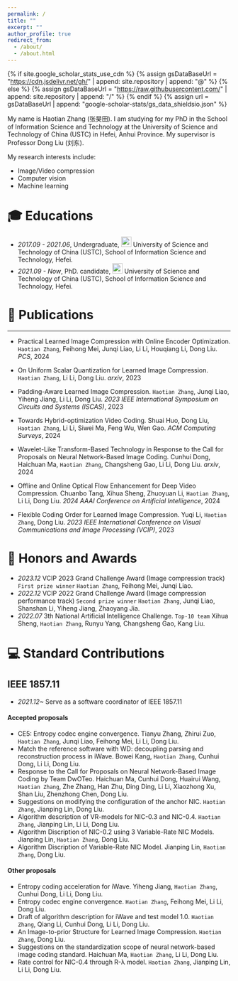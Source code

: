 ```yaml
---
permalink: /
title: ""
excerpt: ""
author_profile: true
redirect_from: 
  - /about/
  - /about.html
---
```


{% if site.google_scholar_stats_use_cdn %}
{% assign gsDataBaseUrl = "https://cdn.jsdelivr.net/gh/" | append: site.repository | append: "@" %}
{% else %}
{% assign gsDataBaseUrl = "https://raw.githubusercontent.com/" | append: site.repository | append: "/" %}
{% endif %}
{% assign url = gsDataBaseUrl | append: "google-scholar-stats/gs_data_shieldsio.json" %}

<span class='anchor' id='-abo'></span>

My name is Haotian Zhang (张昊田). I am studying for my PhD in the School of Information Science and Technology at the University of Science and Technology of China (USTC) in Hefei, Anhui Province. My supervisor is Professor Dong Liu (刘东).

My research interests include:
- Image/Video compression
- Computer vision
- Machine learning
  

<span class='anchor' id='-edu'></span>

# 🎓 Educations
- *2017.09 - 2021.06*, Undergraduate, <a href="https://www.ustc.edu.cn/"><img class="svg" src="/images/USTC_logo.png" width="23pt"></a> University of Science and Technology of China (USTC), School of Information Science and Technology, Hefei.
- *2021.09 - Now*, PhD. candidate, <a href="https://www.ustc.edu.cn/"><img class="svg" src="/images/USTC_logo.png" width="23pt"></a> University of Science and Technology of China (USTC), School of Information Science and Technology, Hefei.
 
<span class='anchor' id='-pub'></span>

# 📝 Publications
---
- Practical Learned Image Compression with Online Encoder Optimization. `Haotian Zhang`, Feihong Mei, Junqi Liao, Li Li, Houqiang Li, Dong Liu. *PCS*, 2024 

- On Uniform Scalar Quantization for Learned Image Compression. `Haotian Zhang`, Li Li, Dong Liu. *arxiv*, 2023

- Padding-Aware Learned Image Compression. `Haotian Zhang`, Junqi Liao, Yiheng Jiang, Li Li, Dong Liu. *2023 IEEE International Symposium on Circuits and Systems (ISCAS)*, 2023  

- Towards Hybrid-optimization Video Coding. Shuai Huo, Dong Liu, `Haotian Zhang`, Li Li, Siwei Ma, Feng Wu, Wen Gao. *ACM Computing Surveys*, 2024

- Wavelet-Like Transform-Based Technology in Response to the Call for Proposals on Neural Network-Based Image Coding. Cunhui Dong, Haichuan Ma, `Haotian Zhang`, Changsheng Gao, Li Li, Dong Liu. *arxiv*, 2024

- Offline and Online Optical Flow Enhancement for Deep Video Compression. Chuanbo Tang, Xihua Sheng, Zhuoyuan Li, `Haotian Zhang`, Li Li, Dong Liu. *2024 AAAI Conference on Artificial Intelligence*, 2024

- Flexible Coding Order for Learned Image Compression. Yuqi Li, `Haotian Zhang`, Dong Liu. *2023 IEEE International Conference on Visual Communications and Image Processing (VCIP)*, 2023  

<span class='anchor' id='-hon'></span>

# 🏅 Honors and Awards
- *2023.12* VCIP 2023 Grand Challenge Award (Image compression track) `First prize winner` `Haotian Zhang`, Feihong Mei, Junqi Liao.
- *2022.12* VCIP 2022 Grand Challenge Award (Image compression performance track) `Second prize winner` `Haotian Zhang`, Junqi Liao, Shanshan Li, Yiheng Jiang, Zhaoyang Jia.
- *2022.07* 3th National Artificial Intelligence Challenge. `Top-10 team` Xihua Sheng, `Haotian Zhang`, Runyu Yang, Changsheng Gao, Kang Liu.

<span class='anchor' id='-std'></span>

# 💻 Standard Contributions
## IEEE 1857.11
- *2021.12~* Serve as a software coordinator of IEEE 1857.11
#### Accepted proposals
- CE5: Entropy codec engine convergence. Tianyu Zhang, Zhirui Zuo, `Haotian Zhang`, Junqi Liao, Feihong Mei, Li Li, Dong Liu.
- Match the reference software with WD: decoupling parsing and reconstruction process in iWave. Bowei Kang, `Haotian Zhang`, Cunhui Dong, Li Li, Dong Liu.
- Response to the Call for Proposals on Neural Network-Based Image Coding by Team DwOTeo. Haichuan Ma, Cunhui Dong, Huairui Wang, `Haotian Zhang`, Zhe Zhang, Han Zhu, Ding Ding, Li Li, Xiaozhong Xu, Shan Liu, Zhenzhong Chen, Dong Liu.
- Suggestions on modifying the configuration of the anchor NIC. `Haotian Zhang`, Jianping Lin, Dong Liu.
- Algorithm description of VR-models for NIC-0.3 and NIC-0.4. `Haotian Zhang`, Jianping Lin, Li Li, Dong Liu.
- Algorithm Discription of NIC-0.2 using 3 Variable-Rate NIC Models. Jianping Lin, `Haotian Zhang`, Dong Liu.
- Algorithm Discription of Variable-Rate NIC Model. Jianping Lin, `Haotian Zhang`, Dong Liu.
#### Other proposals
- Entropy coding acceleration for iWave. Yiheng Jiang, `Haotian Zhang`, Cunhui Dong, Li Li, Dong Liu.
- Entropy codec engine convergence. `Haotian Zhang`, Feihong Mei, Li Li, Dong Liu.
- Draft of algorithm description for iWave and test model 1.0. `Haotian Zhang`, Qiang Li, Cunhui Dong, Li Li, Dong Liu.
- An Image-to-prior Structure for Learned Image Compression. `Haotian Zhang`, Dong Liu.
- Suggestions on the standardization scope of neural network-based image coding standard. Haichuan Ma, `Haotian Zhang`, Li Li, Dong Liu.
- Rate control for NIC-0.4 through R-λ model. `Haotian Zhang`, Jianping Lin, Li Li, Dong Liu.


